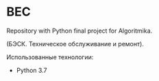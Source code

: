 # BEC
Repository with Python final project for Algoritmika.

(БЭСК. Техническое обслуживание и ремонт).

  Использованные технологии:
  - Python 3.7
